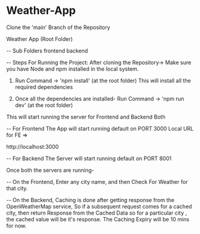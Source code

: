 # Weather-App

Clone the 'main' Branch of the Repository

Weather App (Root Folder)

-- Sub Folders
frontend
backend

-- Steps For Running the Project:
After cloning the Repository->
Make sure you have Node and npm installed in the local system.

1. Run Command -> 'npm install' (at the root folder)
   This will install all the required dependencies

2. Once all the dependencies are installed-
   Run Command -> 'npm run dev' (at the root folder)

This will start running the server for Frontend and Backend Both

-- For Frontend
The App will start running default on PORT 3000
Local URL for FE =>

http://localhost:3000

-- For Backend
The Server will start running default on PORT 8001

Once both the servers are running-

-- On the Frontend,
Enter any city name, and then Check For Weather for that city.

-- On the Backend,
Caching is done after getting response from the OpenWeatherMap service,
So if a subsequent request comes for a cached city, then return Response from the Cached Data
so for a particular city , the cached value will be it's response.
The Caching Expiry will be 10 mins for now.
